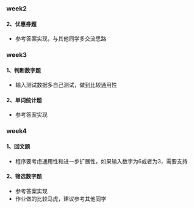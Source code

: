 ### week2

#### 2、优惠券题

- 参考答案实现，与其他同学多交流思路

### week3

#### 1、判断数字题

- 输入测试数据多自己测试，做到比较通用性

#### 2、单词统计题

- 参考答案实现

### week4

#### 1、回文题

- 程序要考虑通用性和进一步扩展性，如果输入数字为6或者为3，需要支持

#### 2、筛选数字题

-  参考答案实现
- 作业做的比较马虎，建议参考其他同学